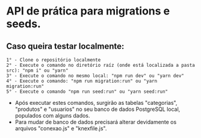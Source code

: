 # API de prática para migrations e seeds.


 ## Caso queira testar localmente:
    1° - Clone o repositório localmente
    2° - Execute o comando no diretório raíz (onde está localizada a pasta src): "npm i" ou "yarn"
    3° - Execute o comando no mesmo local: "npm run dev" ou "yarn dev"
    4° - Execute o comando: "npm run migration:run" ou "yarn migration:run"
    5° - Execute o comando "npm run seed:run" ou "yarn seed:run"
    
  - Após executar estes comandos, surgirão as tabelas "categorias", "produtos" e "usuarios" no seu banco de dados PostgreSQL local, populados com alguns dados.
  - Para mudar de banco de dados precisará alterar devidamente os arquivos "conexao.js" e "knexfile.js".
